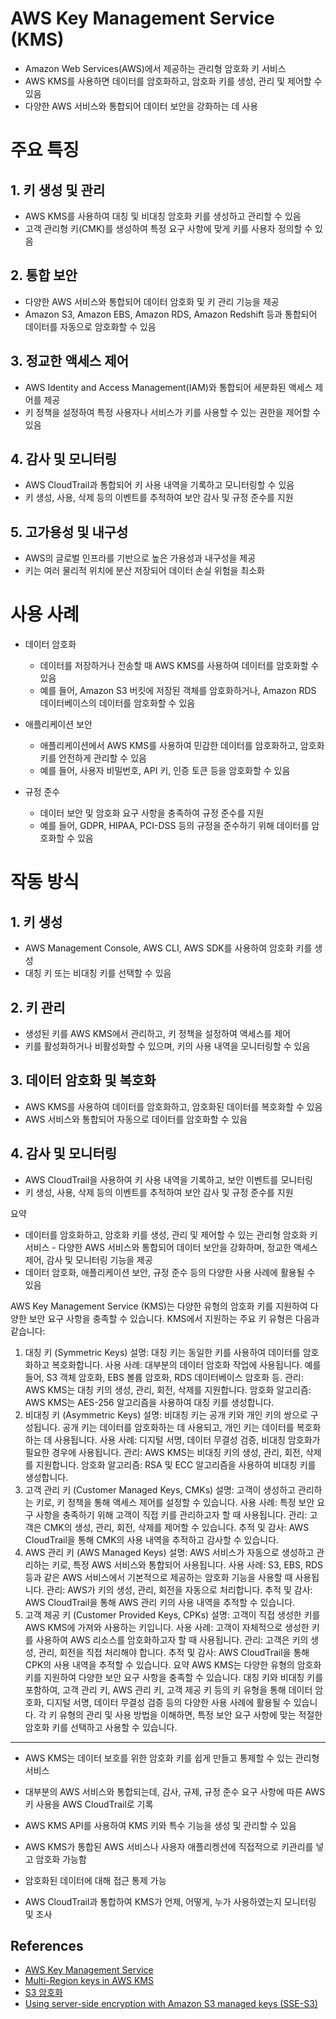 
# AWS Key Management Service (KMS)

- Amazon Web Services(AWS)에서 제공하는 관리형 암호화 키 서비스
- AWS KMS를 사용하면 데이터를 암호화하고, 암호화 키를 생성, 관리 및 제어할 수 있음
- 다양한 AWS 서비스와 통합되어 데이터 보안을 강화하는 데 사용

# 주요 특징
## 1. 키 생성 및 관리
- AWS KMS를 사용하여 대칭 및 비대칭 암호화 키를 생성하고 관리할 수 있음
- 고객 관리형 키(CMK)를 생성하여 특정 요구 사항에 맞게 키를 사용자 정의할 수 있음

## 2. 통합 보안
- 다양한 AWS 서비스와 통합되어 데이터 암호화 및 키 관리 기능을 제공
- Amazon S3, Amazon EBS, Amazon RDS, Amazon Redshift 등과 통합되어 데이터를 자동으로 암호화할 수 있음

## 3. 정교한 액세스 제어
- AWS Identity and Access Management(IAM)와 통합되어 세분화된 액세스 제어를 제공
- 키 정책을 설정하여 특정 사용자나 서비스가 키를 사용할 수 있는 권한을 제어할 수 있음

## 4. 감사 및 모니터링
- AWS CloudTrail과 통합되어 키 사용 내역을 기록하고 모니터링할 수 있음
- 키 생성, 사용, 삭제 등의 이벤트를 추적하여 보안 감사 및 규정 준수를 지원


## 5. 고가용성 및 내구성
- AWS의 글로벌 인프라를 기반으로 높은 가용성과 내구성을 제공
- 키는 여러 물리적 위치에 분산 저장되어 데이터 손실 위험을 최소화

# 사용 사례
- 데이터 암호화
    - 데이터를 저장하거나 전송할 때 AWS KMS를 사용하여 데이터를 암호화할 수 있음
    - 예를 들어, Amazon S3 버킷에 저장된 객체를 암호화하거나, Amazon RDS 데이터베이스의 데이터를 암호화할 수 있음

- 애플리케이션 보안
    - 애플리케이션에서 AWS KMS를 사용하여 민감한 데이터를 암호화하고, 암호화 키를 안전하게 관리할 수 있음
    - 예를 들어, 사용자 비밀번호, API 키, 인증 토큰 등을 암호화할 수 있음

- 규정 준수
    - 데이터 보안 및 암호화 요구 사항을 충족하여 규정 준수를 지원
    - 예를 들어, GDPR, HIPAA, PCI-DSS 등의 규정을 준수하기 위해 데이터를 암호화할 수 있음


# 작동 방식
## 1. 키 생성
- AWS Management Console, AWS CLI, AWS SDK를 사용하여 암호화 키를 생성
- 대칭 키 또는 비대칭 키를 선택할 수 있음

## 2. 키 관리
- 생성된 키를 AWS KMS에서 관리하고, 키 정책을 설정하여 액세스를 제어
- 키를 활성화하거나 비활성화할 수 있으며, 키의 사용 내역을 모니터링할 수 있음

## 3. 데이터 암호화 및 복호화
- AWS KMS를 사용하여 데이터를 암호화하고, 암호화된 데이터를 복호화할 수 있음
- AWS 서비스와 통합되어 자동으로 데이터를 암호화할 수 있음

## 4. 감사 및 모니터링
- AWS CloudTrail을 사용하여 키 사용 내역을 기록하고, 보안 이벤트를 모니터링
- 키 생성, 사용, 삭제 등의 이벤트를 추적하여 보안 감사 및 규정 준수를 지원

요약
- 데이터를 암호화하고, 암호화 키를 생성, 관리 및 제어할 수 있는 관리형 암호화 키 서비스 - 다양한 AWS 서비스와 통합되어 데이터 보안을 강화하며, 정교한 액세스 제어, 감사 및 모니터링 기능을 제공
- 데이터 암호화, 애플리케이션 보안, 규정 준수 등의 다양한 사용 사례에 활용될 수 있음


AWS Key Management Service (KMS)는 다양한 유형의 암호화 키를 지원하여 다양한 보안 요구 사항을 충족할 수 있습니다. KMS에서 지원하는 주요 키 유형은 다음과 같습니다:

1. 대칭 키 (Symmetric Keys)
설명: 대칭 키는 동일한 키를 사용하여 데이터를 암호화하고 복호화합니다.
사용 사례: 대부분의 데이터 암호화 작업에 사용됩니다. 예를 들어, S3 객체 암호화, EBS 볼륨 암호화, RDS 데이터베이스 암호화 등.
관리: AWS KMS는 대칭 키의 생성, 관리, 회전, 삭제를 지원합니다.
암호화 알고리즘: AWS KMS는 AES-256 알고리즘을 사용하여 대칭 키를 생성합니다.
2. 비대칭 키 (Asymmetric Keys)
설명: 비대칭 키는 공개 키와 개인 키의 쌍으로 구성됩니다. 공개 키는 데이터를 암호화하는 데 사용되고, 개인 키는 데이터를 복호화하는 데 사용됩니다.
사용 사례: 디지털 서명, 데이터 무결성 검증, 비대칭 암호화가 필요한 경우에 사용됩니다.
관리: AWS KMS는 비대칭 키의 생성, 관리, 회전, 삭제를 지원합니다.
암호화 알고리즘: RSA 및 ECC 알고리즘을 사용하여 비대칭 키를 생성합니다.
3. 고객 관리 키 (Customer Managed Keys, CMKs)
설명: 고객이 생성하고 관리하는 키로, 키 정책을 통해 액세스 제어를 설정할 수 있습니다.
사용 사례: 특정 보안 요구 사항을 충족하기 위해 고객이 직접 키를 관리하고자 할 때 사용됩니다.
관리: 고객은 CMK의 생성, 관리, 회전, 삭제를 제어할 수 있습니다.
추적 및 감사: AWS CloudTrail을 통해 CMK의 사용 내역을 추적하고 감사할 수 있습니다.
4. AWS 관리 키 (AWS Managed Keys)
설명: AWS 서비스가 자동으로 생성하고 관리하는 키로, 특정 AWS 서비스와 통합되어 사용됩니다.
사용 사례: S3, EBS, RDS 등과 같은 AWS 서비스에서 기본적으로 제공하는 암호화 기능을 사용할 때 사용됩니다.
관리: AWS가 키의 생성, 관리, 회전을 자동으로 처리합니다.
추적 및 감사: AWS CloudTrail을 통해 AWS 관리 키의 사용 내역을 추적할 수 있습니다.
5. 고객 제공 키 (Customer Provided Keys, CPKs)
설명: 고객이 직접 생성한 키를 AWS KMS에 가져와 사용하는 키입니다.
사용 사례: 고객이 자체적으로 생성한 키를 사용하여 AWS 리소스를 암호화하고자 할 때 사용됩니다.
관리: 고객은 키의 생성, 관리, 회전을 직접 처리해야 합니다.
추적 및 감사: AWS CloudTrail을 통해 CPK의 사용 내역을 추적할 수 있습니다.
요약
AWS KMS는 다양한 유형의 암호화 키를 지원하여 다양한 보안 요구 사항을 충족할 수 있습니다. 대칭 키와 비대칭 키를 포함하여, 고객 관리 키, AWS 관리 키, 고객 제공 키 등의 키 유형을 통해 데이터 암호화, 디지털 서명, 데이터 무결성 검증 등의 다양한 사용 사례에 활용될 수 있습니다. 각 키 유형의 관리 및 사용 방법을 이해하면, 특정 보안 요구 사항에 맞는 적절한 암호화 키를 선택하고 사용할 수 있습니다.



--- 
- AWS KMS는 데이터 보호를 위한 암호화 키를 쉽게 만들고 통제할 수 있는 관리형 서비스
- 대부분의 AWS 서비스와 통합되는데, 감사, 규제, 규정 준수 요구 사항에 따른 AWS 키 사용을 AWS CloudTrail로 기록
- AWS KMS API를 사용하여 KMS 키와 특수 기능을 생성 및 관리할 수 있음

- AWS KMS가 통합된 AWS 서비스나 사용자 애플리켕션에 직접적으로 키관리를 넣고 암호화 가능함
- 암호화된 데이터에 대해 접근 통제 가능
- AWS CloudTrail과 통합하여 KMS가 언제, 어떻게, 누가 사용하였는지 모니터링 및 조사

## References
- [AWS Key Management Service](https://docs.aws.amazon.com/kms/latest/developerguide/overview.html)
- [Multi-Region keys in AWS KMS](https://docs.aws.amazon.com/kms/latest/developerguide/multi-region-keys-overview.html)
- [S3 암호화](https://velog.io/@hwaya2828/S3-%EC%95%94%ED%98%B8%ED%99%94)
- [Using server-side encryption with Amazon S3 managed keys (SSE-S3)](https://docs.aws.amazon.com/AmazonS3/latest/userguide/UsingServerSideEncryption.html)